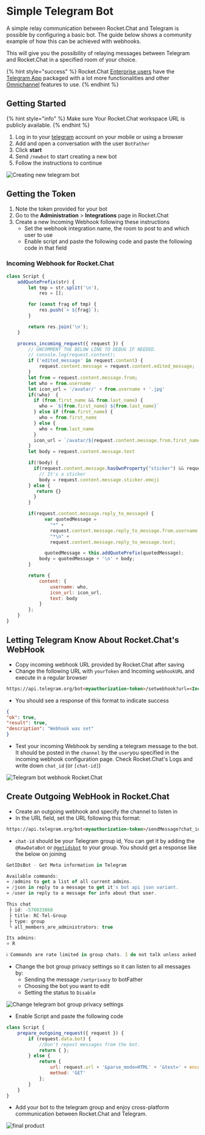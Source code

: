 # Simple Telegram Bot

A simple relay communication between Rocket.Chat and Telegram is possible by configuring a basic bot. The guide below shows a community example of how this can be achieved with webhooks.

This will give you the possibility of relaying messages between Telegram and Rocket.Chat in a specified room of your choice.

{% hint style="success" %}
Rocket.Chat [Enterprise users](../settings/enterprise.md) have the [Telegram App](../../../app-guides/omnichannel-apps/telegram-app/) packaged with a lot more functionalities and other [Omnichannel](../../../omnichannel/) features to use.
{% endhint %}

## Getting Started

{% hint style="info" %}
Make sure Your Rocket.Chat workspace URL is publicly available.
{% endhint %}

1. Log in to your [telegram](https://web.telegram.org/) account on your mobile or using a browser
2. Add and open a conversation with the user `BotFather`
3. Click **start**
4. Send `/newbot` to start creating a new bot
5. Follow the instructions to continue

![Creating new telegram bot](<../../../../.gitbook/assets/Creating telegram bot.png>)

## Getting the Token

1. Note the token provided for your bot
2. Go to the **Administration** > **Integrations** page in Rocket.Chat
3. Create a new Incoming Webhook following these instructions
   * Set the webhook integration name, the room to post to and which user to use
   * Enable script and paste the following code and paste the following code in that field

### Incoming Webhook for Rocket.Chat

```javascript
class Script {
    addQuotePrefix(str) {
        let tmp = str.split('\n'),
            res = [];

        for (const frag of tmp) {
            res.push(`> ${frag}`);
        }

        return res.join('\n');
    }

    process_incoming_request({ request }) {
        // UNCOMMENT THE BELOW LINE TO DEBUG IF NEEDED.
        // console.log(request.content);
        if ('edited_message' in request.content) {
            request.content.message = request.content.edited_message;
        }
        let from = request.content.message.from;
        let who = from.username
        let icon_url = '/avatar/' + from.username + '.jpg'
        if(!who)  {
          if (from.first_name && from.last_name) {
            who = `${from.first_name} ${from.last_name}`
          } else if (from.first_name) {
            who = from.first_name
          } else {
            who = from.last_name
          }
          icon_url = `/avatar/${request.content.message.from.first_name}.jpg`
        }
        let body = request.content.message.text

        if(!body) {
          if(request.content.message.hasOwnProperty("sticker") && request.content.message.sticker.emoji) {
            // It's a sticker
            body = request.content.message.sticker.emoji
        } else {
           return {}
          }
        }

        if(request.content.message.reply_to_message) {
              var quotedMessage = 
                "*" +
                request.content.message.reply_to_message.from.username +
                "*\n" +
                request.content.message.reply_to_message.text;

              quotedMessage = this.addQuotePrefix(quotedMessage);
            body = quotedMessage + '\n' + body;
        }

        return {
            content: {
                username: who,
                icon_url: icon_url,
                text: body
            }
        };
    }
}
```

## Letting Telegram Know About Rocket.Chat's WebHook

* Copy incoming webhook URL provided by Rocket.Chat after saving
* Change the following URL with `yourToken` and Incoming `webhookURL` and execute in a regular browser

```html
https://api.telegram.org/bot<myauthorization-token>/setwebhook?url=<Incoming_Webhook_Link_from_Rocket.Chat>
```

* You should see a response of this format to indicate success

```json
{
"ok": true,
"result": true,
"description": "Webhook was set"
}
```

* Test your incoming Webhook by sending a telegram message to the bot. It should be posted in the  `channel` by the `user`you specified in the incoming webhook configuration page. Check Rocket.Chat's Logs and write down `chat_id` (or `[chat-id]`)

![Telegram bot webhook Rocket.Chat](<../../../../.gitbook/assets/Telegram bot webhook with Rocket.Chat.png>)

## Create Outgoing WebHook in Rocket.Chat

* Create an outgoing webhook and specify the channel  to listen in
* In the URL field, set the URL following this format:

```html
https://api.telegram.org/bot<myauthorization-token>/sendMessage?chat_id=<chat-id>
```

* `chat-id` should be your Telegram group id, You can get it by adding the `@RawDataBot`  or [`@getidsbot`](https://t.me/getidsbot) to your group. You should get a response like the below on joining

```javascript
GetIDsBot - Get Meta information in Telegram

Available commands:
» /admins to get a list of all current admins.
» /json in reply to a message to get it's bot api json variant.
» /user in reply to a message for info about that user.

This chat
 ├ id: -576033868
 ├ title: RC-Tel-Group
 ├ type: group
 └ all_members_are_administrators: true

Its admins:
⭐️ R

ℹ️ Commands are rate limited in group chats. I do not talk unless asked to do so.
```

* Change the bot group privacy settings so it can listen to all messages by:&#x20;
  * Sending the message `/setprivacy` to botFather
  * Choosing the bot you want to edit
  * Setting the status to `Disable`

![Change telegram bot group privacy settings](<../../../../.gitbook/assets/Change telegram bot group privacy settings.png>)

* Enable Script and paste the following code

```javascript
class Script {
    prepare_outgoing_request({ request }) {
        if (request.data.bot) {
            //Don't repost messages from the bot.
            return { };
        } else {
            return {
                url: request.url + '&parse_mode=HTML' + '&text=' + encodeURIComponent('<b>' + request.data.user_name+ '</b>: ' + request.data.text),
                method: 'GET'
            };
        }
    }
}
```

* Add your bot to the telegram group and enjoy cross-platform communication between Rocket.Chat and Telegram.

![final product](http://i.imgur.com/LqpqUC8.jpg?1)
